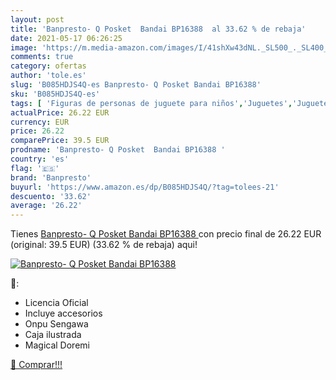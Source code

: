 ```yaml
---
layout: post
title: 'Banpresto- Q Posket  Bandai BP16388  al 33.62 % de rebaja'
date: 2021-05-17 06:26:25
image: 'https://m.media-amazon.com/images/I/41shXw43dNL._SL500_._SL400_.jpg'
comments: true
category: ofertas
author: 'tole.es'
slug: 'B085HDJS4Q-es Banpresto- Q Posket Bandai BP16388'
sku: 'B085HDJS4Q-es'
tags: [ 'Figuras de personas de juguete para niños','Juguetes','Juguetes y juegos','Muñecos y figuras','bandai','banpresto', ]
actualPrice: 26.22 EUR
currency: EUR
price: 26.22
comparePrice: 39.5 EUR
prodname: 'Banpresto- Q Posket  Bandai BP16388 '
country: 'es'
flag: '🇪🇸'
brand: 'Banpresto'
buyurl: 'https://www.amazon.es/dp/B085HDJS4Q/?tag=tolees-21'
descuento: '33.62'
average: '26.22'
---
```


Tienes [Banpresto- Q Posket  Bandai BP16388 ](https://www.amazon.es/dp/B085HDJS4Q/?tag=tolees-21) con precio final de  26.22 EUR (original: 39.5 EUR) (33.62 %  de rebaja) aqui!

[![Banpresto- Q Posket  Bandai BP16388 ](https://m.media-amazon.com/images/I/41shXw43dNL._SL500_._SL400_.jpg)](https://www.amazon.es/dp/B085HDJS4Q/?tag=tolees-21)

🔎:

- Licencia Oficial
- Incluye accesorios
- Onpu Sengawa
- Caja ilustrada
- Magical Doremi

[🛒 Comprar!!!](https://www.amazon.es/dp/B085HDJS4Q/?tag=tolees-21)
